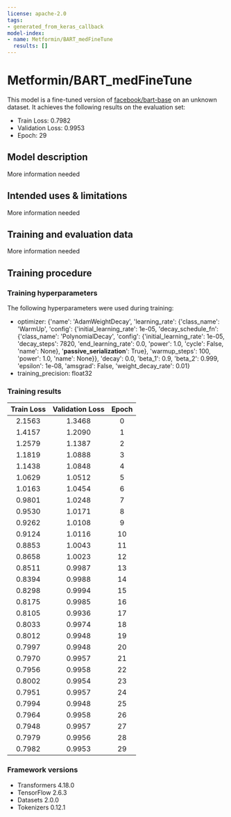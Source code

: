 ```yaml
---
license: apache-2.0
tags:
- generated_from_keras_callback
model-index:
- name: Metformin/BART_medFineTune
  results: []
---
```


<!-- This model card has been generated automatically according to the information Keras had access to. You should
probably proofread and complete it, then remove this comment. -->

# Metformin/BART_medFineTune

This model is a fine-tuned version of [facebook/bart-base](https://huggingface.co/facebook/bart-base) on an unknown dataset.
It achieves the following results on the evaluation set:
- Train Loss: 0.7982
- Validation Loss: 0.9953
- Epoch: 29

## Model description

More information needed

## Intended uses & limitations

More information needed

## Training and evaluation data

More information needed

## Training procedure

### Training hyperparameters

The following hyperparameters were used during training:
- optimizer: {'name': 'AdamWeightDecay', 'learning_rate': {'class_name': 'WarmUp', 'config': {'initial_learning_rate': 1e-05, 'decay_schedule_fn': {'class_name': 'PolynomialDecay', 'config': {'initial_learning_rate': 1e-05, 'decay_steps': 7820, 'end_learning_rate': 0.0, 'power': 1.0, 'cycle': False, 'name': None}, '__passive_serialization__': True}, 'warmup_steps': 100, 'power': 1.0, 'name': None}}, 'decay': 0.0, 'beta_1': 0.9, 'beta_2': 0.999, 'epsilon': 1e-08, 'amsgrad': False, 'weight_decay_rate': 0.01}
- training_precision: float32

### Training results

| Train Loss | Validation Loss | Epoch |
|:----------:|:---------------:|:-----:|
| 2.1563     | 1.3468          | 0     |
| 1.4157     | 1.2090          | 1     |
| 1.2579     | 1.1387          | 2     |
| 1.1819     | 1.0888          | 3     |
| 1.1438     | 1.0848          | 4     |
| 1.0629     | 1.0512          | 5     |
| 1.0163     | 1.0454          | 6     |
| 0.9801     | 1.0248          | 7     |
| 0.9530     | 1.0171          | 8     |
| 0.9262     | 1.0108          | 9     |
| 0.9124     | 1.0116          | 10    |
| 0.8853     | 1.0043          | 11    |
| 0.8658     | 1.0023          | 12    |
| 0.8511     | 0.9987          | 13    |
| 0.8394     | 0.9988          | 14    |
| 0.8298     | 0.9994          | 15    |
| 0.8175     | 0.9985          | 16    |
| 0.8105     | 0.9936          | 17    |
| 0.8033     | 0.9974          | 18    |
| 0.8012     | 0.9948          | 19    |
| 0.7997     | 0.9948          | 20    |
| 0.7970     | 0.9957          | 21    |
| 0.7956     | 0.9958          | 22    |
| 0.8002     | 0.9954          | 23    |
| 0.7951     | 0.9957          | 24    |
| 0.7994     | 0.9948          | 25    |
| 0.7964     | 0.9958          | 26    |
| 0.7948     | 0.9957          | 27    |
| 0.7979     | 0.9956          | 28    |
| 0.7982     | 0.9953          | 29    |


### Framework versions

- Transformers 4.18.0
- TensorFlow 2.6.3
- Datasets 2.0.0
- Tokenizers 0.12.1
